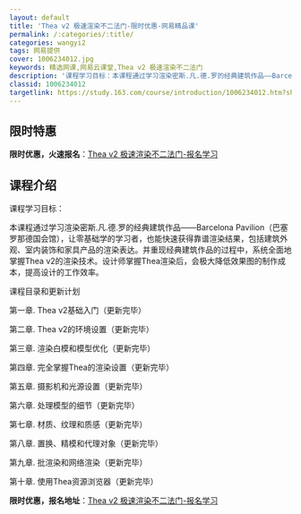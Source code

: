 ```yaml
---
layout: default
title: 'Thea v2 极速渲染不二法门-限时优惠-网易精品课'
permalink: /:categories/:title/
categories: wangyi2
tags: 网易提供
cover: 1006234012.jpg
keywords: 精选网课,网易云课堂,Thea v2 极速渲染不二法门
description: '课程学习目标：本课程通过学习渲染密斯.凡.德.罗的经典建筑作品——BarcelonaPavilion（巴塞罗那德国会馆）'
classid: 1006234012
targetlink: https://study.163.com/course/introduction/1006234012.htm?share=1&shareId=1025206652&utm_campaign=share&utm_medium=iphoneShare&utm_source=&utm_u=1025206652
---
```


## 限时特惠

**限时优惠，火速报名**：[Thea v2 极速渲染不二法门-报名学习](https://study.163.com/course/introduction/1006234012.htm?share=1&shareId=1025206652&utm_campaign=share&utm_medium=iphoneShare&utm_source=&utm_u=1025206652)

## 课程介绍

课程学习目标：

本课程通过学习渲染密斯.凡.德.罗的经典建筑作品——Barcelona Pavilion（巴塞罗那德国会馆），让零基础学的学习者，也能快速获得靠谱渲染结果，包括建筑外观、室内装饰和家具产品的渲染表达。并重现经典建筑作品的过程中，系统全面地掌握Thea v2的渲染技术。设计师掌握Thea渲染后，会极大降低效果图的制作成本，提高设计的工作效率。



课程目录和更新计划

第一章. Thea v2基础入门（更新完毕）

第二章. Thea v2的环境设置（更新完毕）

第三章. 渲染白模和模型优化（更新完毕）

第四章. 完全掌握Thea的渲染设置（更新完毕）

第五章. 摄影机和光源设置（更新完毕）

第六章. 处理模型的细节（更新完毕）

第七章. 材质、纹理和质感（更新完毕）

第八章. 置换、精模和代理对象（更新完毕）

第九章. 批渲染和网络渲染（更新完毕）

第十章. 使用Thea资源浏览器（更新完毕）

**限时优惠，报名地址**：[Thea v2 极速渲染不二法门-报名学习](https://study.163.com/course/introduction/1006234012.htm?share=1&shareId=1025206652&utm_campaign=share&utm_medium=iphoneShare&utm_source=&utm_u=1025206652)


